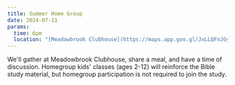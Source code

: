 ```yaml
---
title: Summer Home Group
date: 2024-07-11
params:
  time: 6pm
  location: "[Meadowbrook Clubhouse](https://maps.app.goo.gl/JxLLQFnJGyvnyyGDA)"
---
```

We'll gather at Meadowbrook Clubhouse, share a meal, and have a time of discussion. Homegroup kids' classes (ages 2-12) will reinforce the Bible study material, but homegroup participation is not required to join the study.

<!--more-->

